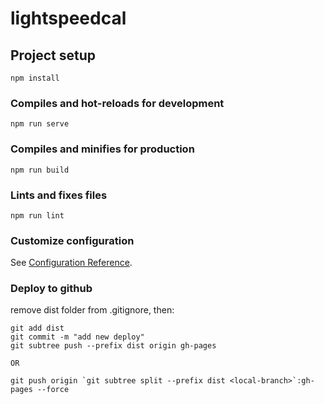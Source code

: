# lightspeedcal

## Project setup
```
npm install
```

### Compiles and hot-reloads for development
```
npm run serve
```

### Compiles and minifies for production
```
npm run build
```

### Lints and fixes files
```
npm run lint
```

### Customize configuration
See [Configuration Reference](https://cli.vuejs.org/config/).


### Deploy to github
remove dist folder from .gitignore, then:
```
git add dist
git commit -m "add new deploy"
git subtree push --prefix dist origin gh-pages

OR

git push origin `git subtree split --prefix dist <local-branch>`:gh-pages --force
```

